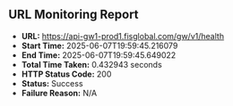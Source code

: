 ## URL Monitoring Report

- **URL:** https://api-gw1-prod1.fisglobal.com/gw/v1/health
- **Start Time:** 2025-06-07T19:59:45.216079
- **End Time:** 2025-06-07T19:59:45.649022
- **Total Time Taken:** 0.432943 seconds
- **HTTP Status Code:** 200
- **Status:** Success
- **Failure Reason:** N/A
